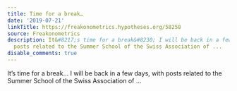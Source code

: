 ```yaml
---
title: Time for a break…
date: '2019-07-21'
linkTitle: https://freakonometrics.hypotheses.org/58258
source: Freakonometrics
description: It&#8217;s time for a break&#8230; I will be back in a few days, with
  posts related to the Summer School of the Swiss Association of ...
disable_comments: true
---
```

It&#8217;s time for a break&#8230; I will be back in a few days, with posts related to the Summer School of the Swiss Association of ...